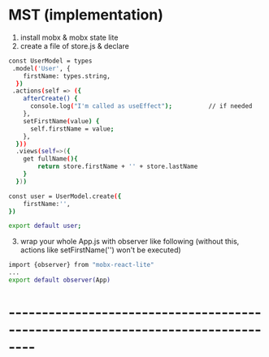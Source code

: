 # MST (implementation)

1. install mobx & mobx state lite
2. create a file of store.js & declare 

```sh
const UserModel = types
 .model('User', {
    firstName: types.string,
  })
 .actions(self => ({
    afterCreate() {
      console.log("I'm called as useEffect");          // if needed
    },                                                      
    setFirstName(value) {
      self.firstName = value;
    },
  }))
  .views(self=>({
    get fullName(){
        return store.firstName + '' + store.lastName
    }
  }))

const user = UserModel.create({
    firstName:'',
})

export default user;
```

3. wrap your whole App.js with observer like following (without this, actions like setFirstName('') won't be executed)
```sh
import {observer} from "mobx-react-lite"
...
export default observer(App)
```
# --------------------------------------------------------------------------------